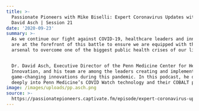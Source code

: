 ```yaml
---
title: >-
  Passionate Pioneers with Mike Biselli: Expert Coronavirus Updates with Dr.
  David Asch | Session 21
date: '2020-09-23'
summary: >-
  As we continue our fight against COVID-19, healthcare leaders and innovators
  are at the forefront of this battle to ensure we are equipped with the right
  arsenal to overcome one of the biggest public health crises of our lifetimes.


  Dr. David Asch, Executive Director of the Penn Medicine Center for Health Care
  Innovation, and his team are among the leaders creating and implementing
  game-changing innovations during this pandemic. In this podcast, he dives
  deeply into Penn Medicine’s COVID Watch technology and their COBALT program.
image: /images/uploads/pp.asch.png
source: >-
  https://passionatepioneers.captivate.fm/episode/expert-coronavirus-updates-session-21
---
```


